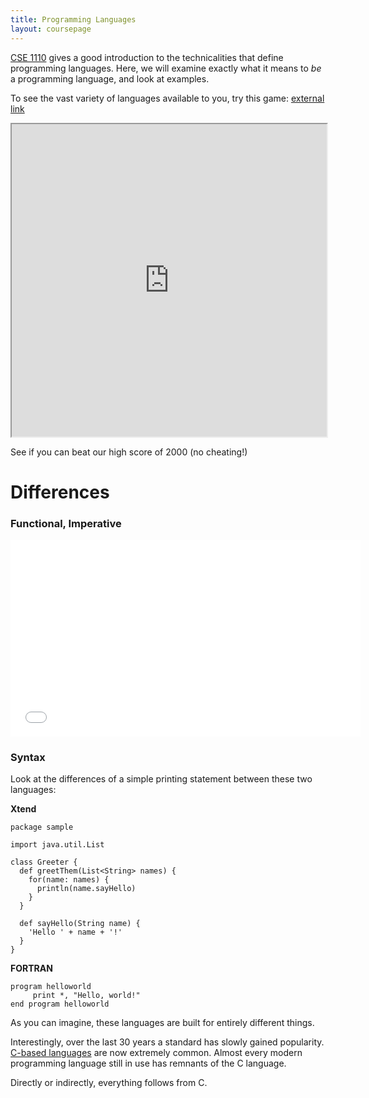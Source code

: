 ```yaml
---
title: Programming Languages
layout: coursepage
---
```


[CSE 1110](/courses/CSE1110/1-Programs/2-Languages/) gives a good introduction to the technicalities that define programming languages. Here, we will examine exactly what it means to *be* a programming language, and look at examples.

To see the vast variety of languages available to you, try this game:
[external link](http://helloworldquiz.com/)

<iframe src="http://helloworldquiz.com/", width="100%", height="500px"></iframe>

See if you can beat our high score of 2000 (no cheating!)

# Differences
### Functional, Imperative
<iframe width="560" height="315" src="//www.youtube.com/embed/sqV3pL5x8PI" frameborder="0" allowfullscreen></iframe>

### Syntax
Look at the differences of a simple printing statement between these two languages:

**Xtend**

    package sample

    import java.util.List

    class Greeter {
      def greetThem(List<String> names) {
        for(name: names) {
          println(name.sayHello)
        }
      }

      def sayHello(String name) {
        'Hello ' + name + '!'
      }
    }

**FORTRAN**
    
    program helloworld
         print *, "Hello, world!"
    end program helloworld
    
As you can imagine, these languages are built for entirely different things.

Interestingly, over the last 30 years a standard has slowly gained popularity. [C-based languages](http://en.wikipedia.org/wiki/List_of_C-based_programming_languages) are now extremely common. Almost every modern programming language still in use has remnants of the C language.

Directly or indirectly, everything follows from C.
